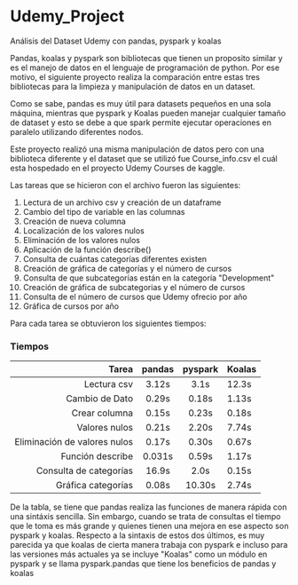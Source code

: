 # Udemy_Project
Análisis del Dataset Udemy con pandas, pyspark y koalas

Pandas, koalas y pyspark son bibliotecas que tienen un proposito similar y es el manejo de datos en el lenguaje de programación de python. Por ese motivo, el siguiente proyecto realiza la comparación entre estas tres bibliotecas para la limpieza y manipulación de datos en un dataset.

Como se sabe, pandas es muy útil para datasets pequeños en una sola máquina, mientras que pyspark y Koalas pueden manejar cualquier tamaño de dataset y esto se debe a que spark permite ejecutar operaciones en paralelo utilizando diferentes nodos.  

Este proyecto realizó una misma manipulación de datos pero con una biblioteca diferente y el dataset que se utilizó fue Course_info.csv el cuál esta hospedado en el proyecto Udemy Courses de kaggle.

Las tareas que se hicieron con el archivo fueron las siguientes:

1. Lectura de un archivo csv y creación de un dataframe
2. Cambio del tipo de variable en las columnas
3. Creación de nueva columna
4. Localización de los valores nulos
5. Eliminación de los valores nulos
6. Aplicación de la función describe()
7. Consulta de cuántas categorías diferentes existen 
8. Creación de gráfica de categorías y el número de cursos
9. Consulta de que subcategorías están en la categoría "Development"
10. Creación de gráfica de subcategorias y el número de cursos 
11. Consulta de el número de cursos que Udemy ofrecio por año
12. Gráfica de cursos por año

Para cada tarea se obtuvieron los siguientes tiempos:

### Tiempos 

 Tarea | pandas| pyspark | Koalas
-----:|:-----:|:--------:| -------
Lectura csv |3.12s | 3.1s | 12.3s
Cambio de Dato | 0.29s | 0.18s | 1.13s
Crear columna |0.15s | 0.23s | 0.18s
Valores nulos | 0.21s | 2.20s | 7.74s
Eliminación de valores nulos | 0.17s | 0.30s | 0.67s
Función describe | 0.031s | 0.59s | 1.17s
Consulta de categorías | 16.9s | 2.0s | 0.15s
Gráfica categorías | 0.08s | 10.30s | 2.74s

De la tabla, se tiene que pandas realiza las funciones de manera rápida con una sintáxis sencilla. Sin embargo, cuando se trata de consultas el tiempo que le toma es más grande y quienes tienen una mejora en ese aspecto son pyspark y koalas. Respecto a la sintaxis de estos dos últimos, es muy parecida ya que koalas de cierta manera trabaja con pyspark e incluso para las versiones más actuales ya se incluye "Koalas" como un módulo en pyspark y se llama pyspark.pandas que tiene los beneficios de pandas y koalas


